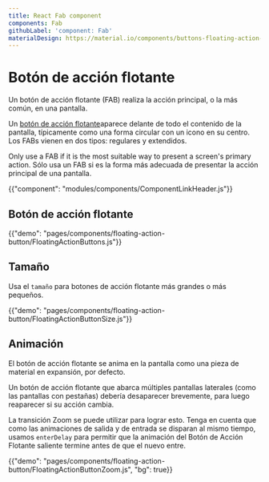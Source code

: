 ```yaml
---
title: React Fab component
components: Fab
githubLabel: 'component: Fab'
materialDesign: https://material.io/components/buttons-floating-action-button
---
```


# Botón de acción flotante

<p class="description">Un botón de acción flotante (FAB) realiza la acción principal, o la más común, en una pantalla.</p>

Un [botón de acción flotante](https://material.io/design/components/buttons-floating-action-button.html)aparece delante de todo el contenido de la pantalla, típicamente como una forma circular con un icono en su centro. Los FABs vienen en dos tipos: regulares y extendidos.

Only use a FAB if it is the most suitable way to present a screen's primary action. Sólo usa un FAB si es la forma más adecuada de presentar la acción principal de una pantalla.

{{"component": "modules/components/ComponentLinkHeader.js"}}

## Botón de acción flotante

{{"demo": "pages/components/floating-action-button/FloatingActionButtons.js"}}

## Tamaño

Usa el `tamaño` para botones de acción flotante más grandes o más pequeños.

{{"demo": "pages/components/floating-action-button/FloatingActionButtonSize.js"}}

## Animación

El botón de acción flotante se anima en la pantalla como una pieza de material en expansión, por defecto.

Un botón de acción flotante que abarca múltiples pantallas laterales (como las pantallas con pestañas) debería desaparecer brevemente, para luego reaparecer si su acción cambia.

La transición Zoom se puede utilizar para lograr esto. Tenga en cuenta que como las animaciones de salida y de entrada se disparan al mismo tiempo, usamos `enterDelay` para permitir que la animación del Botón de Acción Flotante saliente termine antes de que el nuevo entre.

{{"demo": "pages/components/floating-action-button/FloatingActionButtonZoom.js", "bg": true}}

